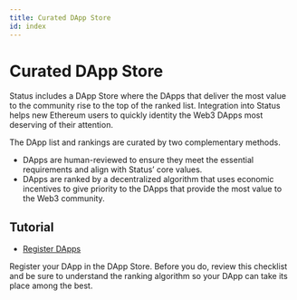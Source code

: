 ```yaml
---
title: Curated DApp Store
id: index
---
```


# Curated DApp Store 

Status includes a DApp Store where the DApps that deliver the most value to the community rise to the top of the ranked list. Integration into Status helps new Ethereum users to quickly identity the Web3 DApps most deserving of their attention. 

The DApp list and rankings are curated by two complementary methods.

- DApps are human-reviewed to ensure they meet the essential requirements and align with Status’ core values. 
- DApps are ranked by a decentralized algorithm that uses economic incentives to give priority to the DApps that provide the most value to the Web3 community. 

## Tutorial 

- [Register DApps](register_dapps.html)

Register your DApp in the DApp Store. Before you do, review this checklist and be sure to understand the ranking algorithm so your DApp can take its place among the best. 
